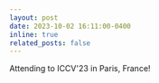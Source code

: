 ```yaml
---
layout: post
date: 2023-10-02 16:11:00-0400
inline: true
related_posts: false
---
```


Attending to ICCV'23 in Paris, France!